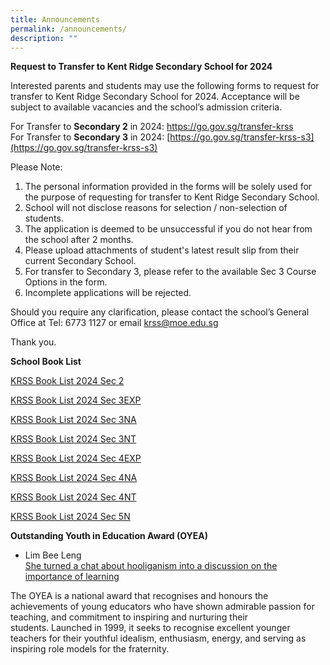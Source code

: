 ```yaml
---
title: Announcements
permalink: /announcements/
description: ""
---
```

**Request to Transfer to Kent Ridge Secondary School for 2024**

Interested parents and students may use the following forms to request for transfer to Kent Ridge Secondary School for 2024. 
Acceptance will be subject to available vacancies and the school’s admission criteria. 

For Transfer to **Secondary 2** in 2024:
[https://go.gov.sg/transfer-krss ](https://go.gov.sg/transfer-krss)<br>
For Transfer to **Secondary 3** in 2024: [https://go.gov.sg/transfer-krss-s3](https://go.gov.sg/transfer-krss-s3)

Please Note:
1.	The personal information provided in the forms will be solely used for the purpose of requesting for transfer to Kent Ridge Secondary School.   
2.	School will not disclose reasons for selection / non-selection of students.  
3.	The application is deemed to be unsuccessful if you do not hear from the school after 2 months. 
4.	Please upload attachments of student's latest result slip from their current Secondary School. 
5.	For transfer to Secondary 3, please refer to the available Sec 3 Course Options in the form. 
6.	Incomplete applications will be rejected. 

Should you require any clarification, please contact the school’s General Office at Tel: 6773 1127 or email [krss@moe.edu.sg](mailto:krss@moe.edu.sg) 

Thank you.

**School Book List**

[KRSS Book List 2024 Sec 2](/files/krss%20book%20list%202024%20sec2.pdf)

[KRSS Book List 2024 Sec 3EXP](/files/krss%20book%20list%202024%203exp.pdf)

[KRSS Book List 2024 Sec 3NA](/files/krss%20book%20list%202024%203na.pdf)

[KRSS Book List 2024 Sec 3NT](/files/krss%20book%20list%202024%203nt.pdf)

[KRSS Book List 2024 Sec 4EXP](/files/krss%20book%20list%202024%204exp.pdf)

[KRSS Book List 2024 Sec 4NA](/files/krss%20book%20list%202024%204na.pdf)

[KRSS Book List 2024 Sec 4NT](/files/krss%20book%20list%202024%204nt.pdf)

[KRSS Book List 2024 Sec 5N](/files/krss%20book%20list%202024%205n.pdf)




**Outstanding Youth in Education Award (OYEA)**

*   Lim Bee Leng  
    [She turned a chat about hooliganism into a discussion on the importance of learning](https://www.schoolbag.edu.sg/story/she-turned-a-chat-about-hooliganism-into-a-discussion-on-the-importance-of-learning)

The OYEA is a national award that recognises and honours the achievements of young educators who&nbsp;have shown admirable passion for teaching, and commitment to inspiring and nurturing their students.&nbsp;Launched in 1999, it seeks to recognise excellent younger teachers for their youthful idealism, enthusiasm, energy, and serving as inspiring role models for the fraternity.<br><br>